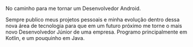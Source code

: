 No caminho para me tornar um Desenvolvedor Android.

Sempre publico meus projetos pessoais e minha evolução dentro dessa nova área de tecnologia para que em um futuro próximo me torne o mais novo Desenvolvedor Júnior de uma empresa. Programo principalmente em Kotlin, e um pouquinho em Java.
